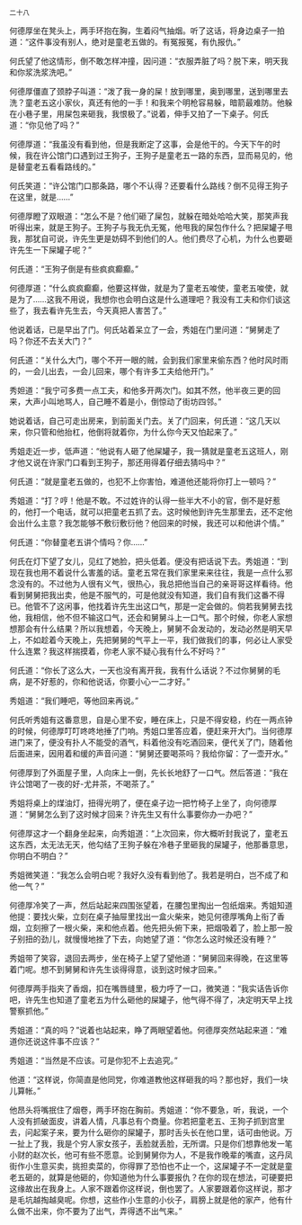     二十八 

   何德厚坐在凳头上，两手环抱在胸，生着闷气抽烟。听了这话，将身边桌子一拍道：“这件事没有别人，绝对是童老五做的。有冤报冤，有仇报仇。”

   何氏望了他这情形，倒不敢怎样冲撞，因问道：“衣服弄脏了吗？脱下来，明天我和你浆洗浆洗吧。”

   何德厚僵直了颈脖子叫道：“泼了我一身的屎！放到哪里，奥到哪里，送到哪里去洗？童老五这小家伙，真还有他的一手！和我来个明枪容易躲，暗箭最难防。他躲在小巷子里，用屎包来砸我，我恨极了。”说着，伸手又拍了一下桌子。何氏道：“你见他了吗？”

   何德厚道：“我虽没有看到他，但是我断定了这事，会是他干的。今天下午的时候，我在许公馆门口遇到过王狗子，王狗子是童老五一路的东西，显而易见的，他是替童老五看看路线的。”

   何氏笑道：“许公馆门口那条路，哪个不认得？还要看什么路线？倒不见得王狗子在这里，就是……”

   何德厚瞪了双眼道：“怎么不是？他们砸了屎包，就躲在暗处哈哈大笑，那笑声我听得出来，就是王狗子。王狗子与我无仇无冤，他甩我的屎包作什么？把屎罐子甩我，那犹自可说，许先生更是妨碍不到他们的人。他们费尽了心机，为什么也要砸许先生一下屎罐子呢？”

   何氏道：“王狗子倒是有些疯疯癫癫。”

   何德厚道：“什么疯疯癫癫，他要这样做，就是为了童老五唆使，童老五唆使，就是为了……这我不用说，我想你也会明白这是什么道理吧？我没有工夫和你们谈这些了，我去看许先生去，今天真把人害苦了。”

   他说着话，已是早出了门。何氏站着呆立了一会，秀姐在门里问道：“舅舅走了吗？你还不去关大门？”

   何氏道：“关什么大门，哪个不开一眼的贼，会到我们家里来偷东西？他时风时雨的，一会儿出去，一会儿回来，哪个有许多工夫给他开门。”

   秀妲道：“我宁可多费一点工夫，和他多开两次门。如其不然，他半夜三更的回来，大声小叫地骂人，自己睡不着是小，倒惊动了街坊四邻。”

   她说着话，自己可走出房来，到前面关门去。关了门回来，何氏道：“这几天以来，你只管和他抬杠，他倒将就着你，为什么你今天又怕起来了。”

   秀姐走近一步，低声道：“他说有人砸了他屎罐子，我一猜就是童老五这班人，刚才他又说在许家门口看到王狗子，那还用得着仔细去猜吗中？”

   何氏道：“就是童老五做的，也犯不上你害怕，难道他还能将你打上一顿吗？”

   秀姐道：“打？哼！他是不敢。不过姓许的认得一些半大不小的官，倒不是好惹的，他打一个电话，就可以把童老五抓了去。这时候他到许先生那里去，还不定他会出什么主意？我怎能够不敷衍敷衍他？他回来的时候，我还可以和他讲个情。”

   何氏道：“你替童老五讲个情吗？你……”

   何氏在灯下望了女儿，见红了她脸，把头低着。便没有把话说下去。秀姐道：“到现在我也用不着说什么害羞的话。童老五常在我们家里来来往往，我是一点什么邪念没有的。不过他为人很有义气，很热心，我总把他当自己的亲哥哥这样看待。他看到舅舅把我出卖，他是不服气的，可是他就没有知道，我们自有我们这番不得已。他管不了这闲事，他找着许先生出这口气，那是一定会做的。倘若我舅舅去找他，我相信，他不但不输这口气，还会和舅舅斗上一口气。那个时候，你老人家想想那会有什么结果？所以我想着，今天晚上，舅舅不会发动的，发动必然是明天早上，不如趁着今天晚上，先把舅舅的气平上一平，我们做我们的事，何必让人家受什么连累？我这样揣摸着，你老人家不疑心我有什么不好吗？”

   何氏道：“你长了这么大，一天也没有离开我，我有什么话说？不过你舅舅的毛病，是不好惹的，你和他说话，你要小心一二才好。”

   秀姐道：“我们睡吧，等他回来再说。”

   何氏听秀姐有这番意思，自是心里不安，睡在床上，只是不得安稳，约在一两点钟的时候，何德厚叮叮咚咚地捶了门响。秀姐口里答应着，便赶来开大门。当何德厚进门来了，便没有扑人不能受的酒气，料着他没有吃酒回来，便代关了门，随着他后面进来，因用着和缓的声音问道：“舅舅还要喝茶吗？我给你留：了一壶开水。”

   何德厚到了外面屋子里，人向床上一倒，先长长地舒了一口气。然后答道：“我在许公馆喝了一夜的好-尤井茶，不喝茶了。”

   秀姐将桌上的煤油灯，扭得光明了，便在桌子边一把竹椅子上坐了，向何德厚道：“舅舅怎么到了这时候才回来？许先生又有什么事要你办一办吧？”

   何德厚这才一个翻身坐起来，向秀姐道：“上次回来，你大概听封我说了，童老五这东西，太无法无天，他勾结了王狗子躲在冷巷子里砸我的屎罐子，他那番意思，你明白不明白？”

   秀姐微笑道：“我怎么会明白呢？我好久没有看到他了。我若是明白，岂不成了和他一气？”

   何德厚冷笑了一声，然后站起来四围张望着，在腰包里掏出一包纸烟来。秀姐知道他提：要找火柴，立刻在桌子抽屉里找出一盒火柴来，她见何德厚嘴角上衔了香烟，立刻擦了一根火柴，来和他点着。他先把头俯下来，把烟吸着了，脸上那一股子别扭的劲儿，就慢慢地挫了下去，向她望了道：“你怎么这时候还没有睡？”

   秀姐带了笑容，退回去两步，坐在椅子上望了望他道：“舅舅回来得晚，在这里等着门呢。想不到舅舅和许先生谈得得意，谈到这时候才回来。”

   何德厚两手指夹了香烟，扣在嘴唇缝里，极力呼了一口，微笑道：“我实话告诉你吧，许先生也知道了童老五为什么砸他的屎罐子，他气得不得了，决定明天早上找警察抓他。”

   秀姐道：“真的吗？”说着也站起来，睁了两眼望着他。何德厚突然站起来道：“难道你还说这件事不应该？”

   秀姐道：“当然是不应该。可是你犯不上去追究。”

   他道：“这样说，你简直是他同党，你难道教他这样砸我的吗？那也好，我们一块儿算帐。”

   他昂头将嘴抿住了烟卷，两手环抱在胸前。秀姐道：“你不要急，听，我说，一个人没有抓破面皮，讲着人情，凡事总有个商量。你若把童老五、王狗子抓到宫里去，问起案子来，要为什么砸你的屎罐子，那时舌头长在他口里，话可由他说。万一扯上了我，我是个穷人家女孩子，丢脸就丢脸，无所谓。只是你们想靠他发一笔小财的赵次长，他可有些不愿意。论到舅舅你为人，不是我作晚辈的嘴直，这丹凤街作小生意买卖，挑担卖菜的，你得罪了恐怕也不止一个，这屎罐子不一定就是童老五砸的，就算是他砸的，你知道他为什么事要报仇？在你的现在想法，可硬要把这缘故出在我身上。人家不跟着你这样说，倒也罢了。人家要跟着你这样说，那才是毛坑越掏越臭呢。你想，这些作小生意的小伙子，肩膀上就是他的家产，他有什么做不出来，你不要为了出气，弄得透不出气来。”

